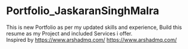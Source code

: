 # Portfolio_JaskaranSinghMalra

This is new Portfolio as per my updated skills and experience,
Build this resume as my Project and included Services i offer.
<br>
Inspired by https://www.arshadmq.com/
<a href="URL" target="_blank">https://www.arshadmq.com/</a>
